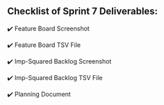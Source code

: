 ## Checklist of Sprint 7 Deliverables: 

:heavy_check_mark: Feature Board Screenshot

:heavy_check_mark: Feature Board TSV File

:heavy_check_mark: Imp-Squared Backlog Screenshot

:heavy_check_mark:  Imp-Squared Backlog TSV File

:heavy_check_mark: Planning Document


